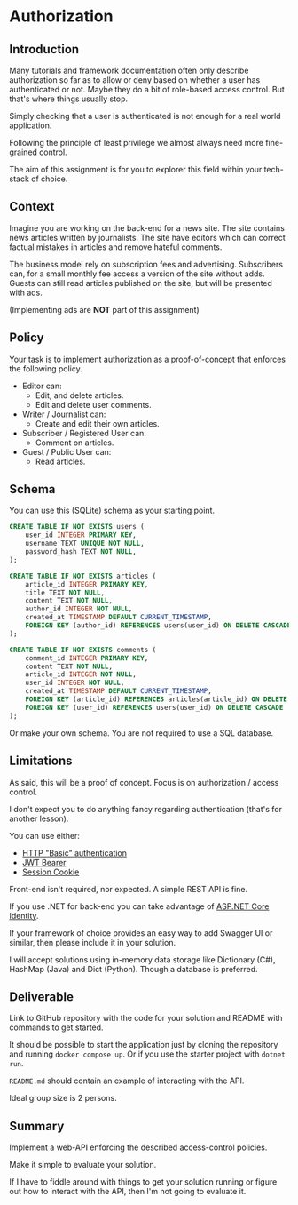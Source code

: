 # Authorization

## Introduction

Many tutorials and framework documentation often only describe authorization
so far as to allow or deny based on whether a user has authenticated or not.
Maybe they do a bit of role-based access control.
But that's where things usually stop.

Simply checking that a user is authenticated is not enough for a real world
application.

Following the principle of least privilege we almost always need more fine-grained control.

The aim of this assignment is for you to explorer this field within your
tech-stack of choice.

## Context

Imagine you are working on the back-end for a news site.
The site contains news articles written by journalists.
The site have editors which can correct factual mistakes in articles and remove
hateful comments.

The business model rely on subscription fees and advertising.
Subscribers can, for a small monthly fee access a version of the site without
adds.
Guests can still read articles published on the site, but will be presented with
ads.

(Implementing ads are **NOT** part of this assignment)

## Policy

Your task is to implement authorization as a proof-of-concept that enforces the
following policy.

- Editor can:
  - Edit, and delete articles.
  - Edit and delete user comments.
- Writer / Journalist can:
  - Create and edit their own articles.
- Subscriber / Registered User can:
  - Comment on articles.
- Guest / Public User can:
  - Read articles.

## Schema

You can use this (SQLite) schema as your starting point.

```sql
CREATE TABLE IF NOT EXISTS users (
    user_id INTEGER PRIMARY KEY,
    username TEXT UNIQUE NOT NULL,
    password_hash TEXT NOT NULL,
);

CREATE TABLE IF NOT EXISTS articles (
    article_id INTEGER PRIMARY KEY,
    title TEXT NOT NULL,
    content TEXT NOT NULL,
    author_id INTEGER NOT NULL,
    created_at TIMESTAMP DEFAULT CURRENT_TIMESTAMP,
    FOREIGN KEY (author_id) REFERENCES users(user_id) ON DELETE CASCADE
);

CREATE TABLE IF NOT EXISTS comments (
    comment_id INTEGER PRIMARY KEY,
    content TEXT NOT NULL,
    article_id INTEGER NOT NULL,
    user_id INTEGER NOT NULL,
    created_at TIMESTAMP DEFAULT CURRENT_TIMESTAMP,
    FOREIGN KEY (article_id) REFERENCES articles(article_id) ON DELETE CASCADE,
    FOREIGN KEY (user_id) REFERENCES users(user_id) ON DELETE CASCADE
);
```

Or make your own schema.
You are not required to use a SQL database.

## Limitations

As said, this will be a proof of concept.
Focus is on authorization / access control.

I don't expect you to do anything fancy regarding authentication (that's for
another lesson).

You can use either:

- [HTTP "Basic" authentication](https://developer.mozilla.org/en-US/docs/Web/HTTP/Authentication)
- [JWT Bearer](https://jwt.io/introduction/)
- [Session Cookie](https://cyberchimps.com/blog/session-cookies/)

Front-end isn't required, nor expected.
A simple REST API is fine.

If you use .NET for back-end you can take advantage of [ASP.NET Core
Identity](https://learn.microsoft.com/en-us/aspnet/core/security/authentication/identity-api-authorization).

If your framework of choice provides an easy way to add Swagger UI or similar,
then please include it in your solution.

I will accept solutions using in-memory data storage like Dictionary (C#),
HashMap (Java) and Dict (Python).
Though a database is preferred.

## Deliverable

Link to GitHub repository with the code for your solution and README with
commands to get started.

It should be possible to start the application just by cloning the repository and
running `docker compose up`.
Or if you use the starter project with `dotnet run`.

`README.md` should contain an example of interacting with the API.

Ideal group size is 2 persons.

## Summary

Implement a web-API enforcing the described access-control policies.

Make it simple to evaluate your solution.

If I have to fiddle around with things to get your solution running or figure
out how to interact with the API, then I'm not going to evaluate it.
